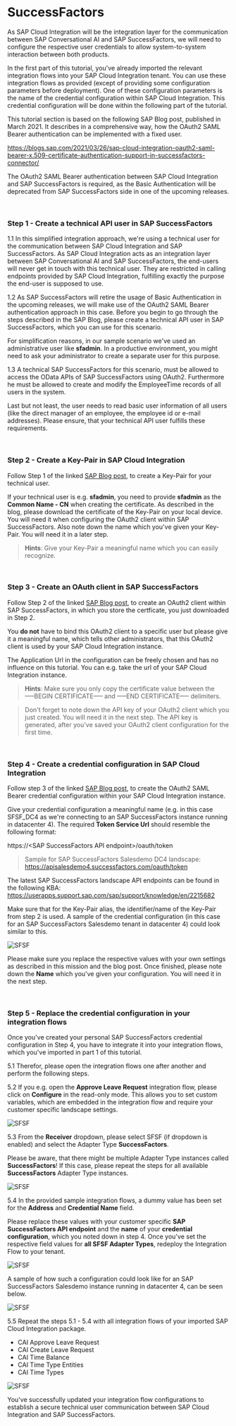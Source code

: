 # SuccessFactors

As SAP Cloud Integration will be the integration layer for the communication between SAP Conversational AI and SAP SuccessFactors, we will need to configure the respective user credentials to allow system-to-system interaction between both products. 

In the first part of this tutorial, you've already imported the relevant integration flows into your SAP Cloud Integration tenant. You can use these integration flows as provided (except of providing some configuration parameters before deployment). One of these configuration parameters is the name of the credential configuration within SAP Cloud Integration. This credential configuration will be done within the following part of the tutorial.

This tutorial section is based on the following SAP Blog post, published in March 2021. It describes in a comprehensive way, how the OAuth2 SAML Bearer authentication can be implemented with a fixed user.

https://blogs.sap.com/2021/03/26/sap-cloud-integration-oauth2-saml-bearer-x.509-certificate-authentication-support-in-successfactors-connector/

The OAuth2 SAML Bearer authentication between SAP Cloud Integration and SAP SuccessFactors is required, as the Basic Authentication will be deprecated from SAP SuccessFactors side in one of the upcoming releases. 

<br>

### Step 1 - Create a technical API user in SAP SuccessFactors

1.1 In this simplified integration approach, we're using a technical user for the communication between SAP Cloud Integration and SAP SuccessFactors. As SAP Cloud Integration acts as an integration layer between SAP Conversational AI and SAP SuccessFactors, the end-users will never get in touch with this technical user. They are restricted in calling endpoints provided by SAP Cloud Integration, fulfilling exactly the purpose the end-user is supposed to use.

1.2 As SAP SuccessFactors will retire the usage of Basic Authentication in the upcoming releases, we will make use of the OAuth2 SAML Bearer authentication approach in this case. Before you begin to go through the steps described in the SAP Blog, please create a technical API user in SAP SuccessFactors, which you can use for this scenario. 

For simplification reasons, in our sample scenario we've used an administrative user like **sfadmin**. In a productive environment, you might need to ask your administrator to create a separate user for this purpose. 

1.3 A technical SAP SuccessFactors for this scenario, must be allowed to access the OData APIs of SAP SuccessFactors using OAuth2. Furthermore he must be allowed to create and modify the EmployeeTime records of all users in the system. 

Last but not least, the user needs to read basic user information of all users (like the direct manager of an employee, the employee id or e-mail addresses). Please ensure, that your technical API user fulfills these requirements. 

<br>

### Step 2 - Create a Key-Pair in SAP Cloud Integration

Follow Step 1 of the linked [SAP Blog post](https://blogs.sap.com/2021/03/26/sap-cloud-integration-oauth2-saml-bearer-x.509-certificate-authentication-support-in-successfactors-connector/), to create a Key-Pair for your technical user.

If your technical user is e.g. **sfadmin**, you need to provide **sfadmin** as the **Common Name - CN** when creating the certificate. As described in the blog, please download the certificate of the Key-Pair on your local device. You will need it when configuring the OAuth2 client within SAP SuccessFactors. Also note down the name which you've given your Key-Pair. You will need it in a later step. 

> **Hints**: Give your Key-Pair a meaningful name which you can easily recognize. 

<br>

### Step 3 - Create an OAuth client in SAP SuccessFactors

Follow Step 2 of the linked [SAP Blog post](https://blogs.sap.com/2021/03/26/sap-cloud-integration-oauth2-saml-bearer-x.509-certificate-authentication-support-in-successfactors-connector/), to create an OAuth2 client within SAP SuccessFactors, in which you store the certficate, you just downloaded in Step 2. 

You **do not** have to bind this OAuth2 client to a specific user but please give it a meaningful name, which tells other administrators, that this OAuth2 client is used by your SAP Cloud Integration instance. 

The Application Url in the configuration can be freely chosen and has no influence on this tutorial. You can e.g. take the url of your SAP Cloud Integration instance.

> **Hints**: Make sure you only copy the certificate value between the <br>—–BEGIN CERTIFICATE—– and —–END CERTIFICATE—– delimiters. 

> Don't forget to note down the API key of your OAuth2 client which you just created. You will need it in the next step. The API key is generated, after you've saved your OAuth2 client configuration for the first time. 

<br>

### Step 4 - Create a credential configuration in SAP Cloud Integration

Follow step 3 of the linked [SAP Blog post](https://blogs.sap.com/2021/03/26/sap-cloud-integration-oauth2-saml-bearer-x.509-certificate-authentication-support-in-successfactors-connector/), to create the OAuth2 SAML Bearer credential configuration within your SAP Cloud Integration instance. 

Give your credential configuration a meaningful name (e.g. in this case SFSF_DC4 as we're connecting to an SAP SuccessFactors instance running in datacenter 4). The required **Token Service Url** should resemble the following format:

https://\<SAP SuccessFactors API endpoint\>/oauth/token

> Sample for SAP SuccessFactors Salesdemo DC4 landscape:
> https://apisalesdemo4.successfactors.com/oauth/token

The latest SAP SuccessFactors landscape API endpoints can be found in the following KBA:
https://userapps.support.sap.com/sap/support/knowledge/en/2215682

Make sure that for the Key-Pair alias, the identifier/name of the Key-Pair from step 2 is used. A sample of the credential configuration (in this case for an SAP SuccessFactors Salesdemo tenant in datacenter 4) could look similar to this. 

![SFSF](./images/sfsf010.png) 

Please make sure you replace the respective values with your own settings as described in this mission and the blog post. Once finished, please note down the **Name** which you've given your configuration. You will need it in the next step. 

<br>

### Step 5 - Replace the credential configuration in your integration flows

Once you've created your personal SAP SuccessFactors credential configuration in Step 4, you have to integrate it into your integration flows, which you've imported in part 1 of this tutorial. 

5.1 Therefor, please open the integration flows one after another and perform the following steps. 

5.2 If you e.g. open the **Approve Leave Request** integration flow, please click on **Configure** in the read-only mode. This allows you to set custom variables, which are embedded in the integration flow and require your customer specific landscape settings. 

![SFSF](./images/sfsf020.png) 

5.3 From the **Receiver** dropdown, please select SFSF (if dropdown is enabled) and select the Adapter Type **SuccessFactors**. 

Please be aware, that there might be multiple Adapter Type instances called **SuccessFactors**! If this case, please repeat the steps for all available **SuccessFactors** Adapter Type instances. 

![SFSF](./images/sfsf035.png) 

5.4 In the provided sample integration flows, a dummy value has been set for the **Address** and **Credential Name** field. 

Please replace these values with your customer specific **SAP SuccessFactors API endpoint** and the **name** of your **credential configuration**, which you noted down in step 4. Once you've set the respective field values for **all SFSF Adapter Types**, redeploy the Integration Flow to your tenant. 

![SFSF](./images/sfsf030.png) 

A sample of how such a configuration could look like for an SAP SuccessFactors Salesdemo instance running in datacenter 4, can be seen below. 

![SFSF](./images/sfsf040.png) 

5.5 Repeat the steps 5.1 - 5.4 with all integration flows of your imported SAP Cloud Integration package. 

* CAI Approve Leave Request
* CAI Create Leave Request
* CAI Time Balance
* CAI Time Type Entities
* CAI Time Types

![SFSF](./images/sfsf050.png) 

You've successfully updated your integration flow configurations to establish a secure technical user communication between SAP Cloud Integration and SAP SuccessFactors. 